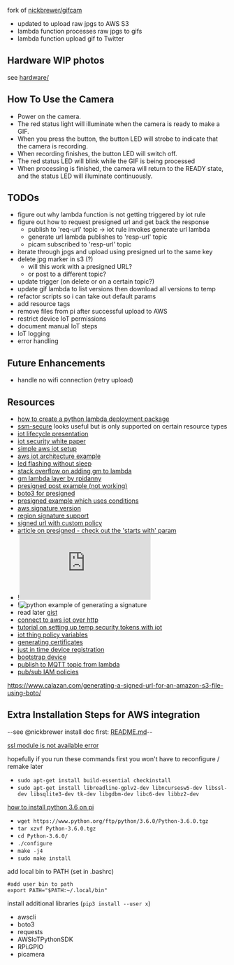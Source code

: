 fork of [nickbrewer/gifcam](https://github.com/nickbrewer/gifcam)

* updated to upload raw jpgs to AWS S3
* lambda function processes raw jpgs to gifs
* lambda function upload gif to Twitter 

## Hardware WIP photos
see [hardware/](https://github.com/ntno/gifcam/tree/master/hardware)

## How To Use the Camera
- Power on the camera.
- The red status light will illuminate when the camera is ready to make a GIF.
- When you press the button, the button LED will strobe to indicate that the camera is recording.
- When recording finishes, the button LED will switch off.
- The red status LED will blink while the GIF is being processed
- When processing is finished, the camera will return to the READY state, and the status LED will illuminate continuously.


## TODOs
* figure out why lambda function is not getting triggered by iot rule
* figure out how to request presigned url and get back the response
    * publish to 'req-url' topic -> iot rule invokes generate url lambda
    * generate url lambda publishes to 'resp-url' topic 
    * picam subscribed to 'resp-url' topic
* iterate through jpgs and upload using presigned url to the same key
* delete jpg marker in s3 (?)
  * will this work with a presigned URL?
  * or post to a different topic?
* update trigger (on delete or on a certain topic?)
* update gif lambda to list versions then download all versions to temp
* refactor scripts so i can take out default params
* add resource tags 
* remove files from pi after successful upload to AWS
* restrict device IoT permissions 
* document manual IoT steps
 * IoT logging
 * error handling 
 
## Future Enhancements 
* handle no wifi connection (retry upload)

## Resources
* [how to create a python lambda deployment package](https://docs.aws.amazon.com/lambda/latest/dg/lambda-python-how-to-create-deployment-package.html)
* [ssm-secure](https://docs.aws.amazon.com/AWSCloudFormation/latest/UserGuide/dynamic-references.html) looks useful but is only supported on certain resource types
* [iot lifecycle presentation](https://www.slideshare.net/AmazonWebServices/the-lifecycle-of-an-aws-iot-thing)
* [iot security white paper](https://d1.awsstatic.com/whitepapers/architecture/AWS-IoT-Lens.pdf)
* [simple aws iot setup](https://teenenggr.in/2018/10/11/how-to-setup-aws-iot-with-raspberrypi/)
* [aws iot architecture example](https://www.youtube.com/watch?v=gKMaf5E-z7Q&feature=youtu.be&t=2312)
* [led flashing without sleep](https://raspberrypi.stackexchange.com/questions/28984/how-to-blink-leds-on-off-continually-while-continuing-execution-of-a-script)
* [stack overflow on adding gm to lambda](https://stackoverflow.com/questions/44729088/how-can-i-install-graphicsmagick-or-imagemagick-on-aws-lambda)
* [gm lambda layer by rpidanny](https://github.com/rpidanny/gm-lambda-layer)
* [presigned post example (not working)](https://docs.aws.amazon.com/code-samples/latest/catalog/python-s3-generate_presigned_post.py.html)
* [boto3 for presigned](https://boto3.amazonaws.com/v1/documentation/api/latest/reference/services/s3.html#S3.Client.generate_presigned_url)
* [presigned example which uses conditions](https://devcenter.heroku.com/articles/s3-upload-python)
* [aws signature version](https://docs.aws.amazon.com/AmazonS3/latest/dev/UsingAWSSDK.html)
* [region signature support](https://docs.aws.amazon.com/general/latest/gr/rande.html#s3_region)
* [signed url with custom policy](https://docs.aws.amazon.com/AmazonCloudFront/latest/DeveloperGuide/private-content-creating-signed-url-custom-policy.html#private-content-custom-policy-statement-example-all-objects)
* [article on presigned - check out the 'starts with' param](https://medium.com/@aidan.hallett/securing-aws-s3-uploads-using-presigned-urls-aa821c13ae8d)
* !![DOCS ON CUSTOM POLICY](https://docs.aws.amazon.com/AmazonS3/latest/API/sigv4-HTTPPOSTConstructPolicy.html)
* !![python example of generating a signature](https://stackoverflow.com/questions/39688422/correct-s3-policy-for-pre-signed-urls)
* read later [gist](https://gist.github.com/SeanHayes/6e7c6094f6a8265e8b56)
* [connect to aws iot over http](https://docs.aws.amazon.com/iot/latest/developerguide/http.html)
* [tutorial on setting up temp security tokens with iot](https://aws.amazon.com/blogs/security/how-to-eliminate-the-need-for-hardcoded-aws-credentials-in-devices-by-using-the-aws-iot-credentials-provider/)
* [iot thing policy variables](https://docs.aws.amazon.com/iot/latest/developerguide/thing-policy-variables.html)
* [generating certificates](http://pages.cs.wisc.edu/~zmiller/ca-howto/)
* [just in time device registration](https://aws.amazon.com/blogs/iot/just-in-time-registration-of-device-certificates-on-aws-iot/)
* [bootstrap device](https://aws.amazon.com/blogs/iot/provisioning-with-a-bootstrap-certificate-in-aws-iot-core/?nc1=b_rp)
* [publish to MQTT topic from lambda](https://stackoverflow.com/questions/37810289/how-can-i-publish-to-a-mqtt-topic-in-a-amazon-aws-lambda-function)
* [pub/sub IAM policies](https://docs.aws.amazon.com/iot/latest/developerguide/pub-sub-policy.html)

https://www.calazan.com/generating-a-signed-url-for-an-amazon-s3-file-using-boto/


## Extra Installation Steps for AWS integration
--see @nickbrewer install doc first: [README.md](https://github.com/nickbrewer/gifcam)--


[ssl module is not available error](https://stackoverflow.com/questions/44290926/pip-cannot-confirm-ssl-certificate-ssl-module-is-not-available)

hopefully if you run these commands first you won't have to reconfigure / remake later
* `sudo apt-get install build-essential checkinstall`
* `sudo apt-get install libreadline-gplv2-dev libncursesw5-dev libssl-dev libsqlite3-dev tk-dev libgdbm-dev libc6-dev libbz2-dev`

[how to install python 3.6 on pi](https://raspberrypi.stackexchange.com/questions/59381/how-do-i-update-my-rpi3-to-python-3-6)
* `wget https://www.python.org/ftp/python/3.6.0/Python-3.6.0.tgz`
* `tar xzvf Python-3.6.0.tgz`
* `cd Python-3.6.0/`
* `./configure`
* `make -j4`
* `sudo make install`

add local bin to PATH (set in .bashrc)

    #add user bin to path
    export PATH="$PATH:~/.local/bin"


install additional libraries (`pip3 install --user x`)
* awscli
* boto3
* requests
* AWSIoTPythonSDK
* RPi.GPIO
* picamera

